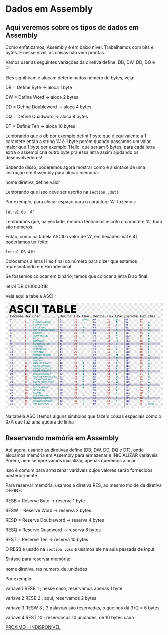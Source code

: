 # Dados em Assembly

## Aqui veremos sobre os tipos de dados em Assembly

 Como enfatizamos, Assembly é em baixo nível. Trabalhamos com bits e bytes. E nesse nível, as coisas não vem prontas.

Vamos usar as seguintes variações da diretiva define: DB, DW, DD, DQ e DT.

Eles significam e alocam determinados número de bytes, veja:

DB = Define Byte -> aloca 1 byte

DW = Define Word -> aloca 2 bytes

DD = Define Doubleword -> aloca 4 bytes

DQ = Define Quadword -> aloca  8 bytes

DT = Define Ten -> aloca 10 bytes

Lembrando que o db por exemplo defini 1 byte que é equivalente a 1 caractere então a string 'A' é 1 byte porém quando passamos um valor maior que 1 byte por exemplo 'Hello' que seriam 5 bytes, para cada letra extra o assembl cria outro byte pra essa letra assim ajudando os desenvolvedores!

Sabendo disso, poderemos agora mostrar como é a sintaxe de uma instrução em Assembly para alocar memória:

nome diretiva_define valor

Lembrando que isso deve ser escrito na `section .data`

Por exemplo, para alocar espaço para o caractere 'A', fazemos:

`letra1 db 'A'`

Lembramos que, na verdade, embora tenhamos escrito o caractere 'A', tudo são números.

Então, como na tabela ASCII o valor de 'A', em hexadecimal é 41, poderíamos ter feito:

`letra1 DB 41H`

Colocamos a letra H ao final do número para dizer que estamos representando em Hexadecimal.

Se fossemos colocar em binário, temos que colocar a letra B ao final:

letra1  DB 01000001B

Veja aqui a tabela ASCII:

![tabela ASCII](ascii.png)

Na tabela ASCII temos alguns simbolos que fazem coisas especiais como o 0xA que faz uma quebra de linha

## Reservando memória em Assembly

 Até agora, usando as diretivas define (DB, DW, DD, DQ e DT), onde alocamos memória em Assembly para armazenar e INICIALIZAR variáveis! Porém, nem sempre vamos inicializar, apenas queremos alocar.

Isso é comum para armazenar variáveis cujos valores serão fornecidos posteriormente

Para reservar memória, usamos a diretiva RES, ao mesmo molde da diretiva DEFINE:

RESB = Reserve Byte -> reserva 1 byte

RESW = Reserve Word -> reserva 2 bytes

RESD = Reserve Doubleword   -> reserva 4 bytes

RESQ = Reserve Quadword     -> reserva 8 bytes

REST = Reserve Ten -> reserva 10 bytes

O RESB é usado na `section .bss` e usamos ele na aula passada de input

Sintaxe para reservar memória:

nome diretiva_res numero_de_unidades

Por exemplo:

variavel1 RESB 1 ; nesse caso, reservamos apenas 1 byte

variavel2 RESB 2 ; aqui, reservamos 2 bytes

variavel3 RESW 3 ; 3 palavras são reservadas, o que nos dá 3*2 = 6 bytes

variavel4 REST 10 ; reservamos 10 unidades, de 10 bytes cada

[PROXIMO - INDISPONIVEL]()

